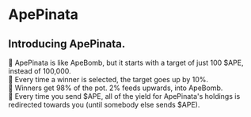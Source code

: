 # ApePinata

## Introducing ApePinata.

🔷 ApePinata is like ApeBomb, but it starts with a target of just 100 $APE, instead of 100,000.  
🔷 Every time a winner is selected, the target goes up by 10%.  
🔷 Winners get 98% of the pot. 2% feeds upwards, into ApeBomb.  
🔷 Every time you send $APE, all of the yield for ApePinata's holdings is redirected towards you (until somebody else sends $APE).  
